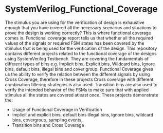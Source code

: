 # SystemVerilog_Functional_Coverage
The stimulus you are using for the verification of design is exhaustive enough that you have covered all the necessary scenarios and situations to prove the design is working correctly? This is where functional coverage comes in. Functional coverage report tells us that whether all the required values of the signals or required FSM states has been covered by the stimulus that is being used for the verification of the design. This repository contains different projects related to the functional coverage of the designs using SystemVerilog Testbench. They are covering the fundamentals of different types of bins e.g. Implicit bins, Explicit bins, Wildcard bins, Ignore bins, default bins, illegal bins and cover group. Functional Coverage gives us the ability to verify the relation between the different signals by using Cross Coverage, therefore in these projects Cross coverage with different combination filtering strategies is also used. Transition bins are also used to verify the intended behavior of the FSMs to make sure that with applied stimulus all the states are covered atleast once.
These projects demonstrate the:
- Usage of Functional Coverage in Verification
- Implicit and explicit bins, default bins illegal bins, ignore bins, wildcard bins, covergroup, sampling events, 
- Transition bins and Cross Coverage

